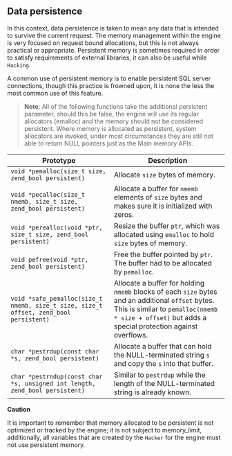 Data persistence
----------------

In this context, data persistence is taken to mean any data that is
intended to survive the current request. The memory management within
the engine is very focused on request bound allocations, but this is not
always practical or appropriate. Persistent memory is sometimes required
in order to satisfy requirements of external libraries, it can also be
useful while `Hacking`.

A common use of persistent memory is to enable persistent SQL server
connections, though this practice is frowned upon, it is none the less
the most common use of this feature.

> **Note**: <span class="simpara"> All of the following functions take
> the additional persistent parameter, should this be false, the engine
> will use its regular allocators (emalloc) and the memory should not be
> considered persistent. Where memory is allocated as persistent, system
> allocators are invoked, under most circumstances they are still not
> able to return NULL pointers just as the Main memory APIs. </span>

| Prototype                                                                             | Description                                                                                                                                                                                               |
|---------------------------------------------------------------------------------------|-----------------------------------------------------------------------------------------------------------------------------------------------------------------------------------------------------------|
| `void *pemalloc(size_t size, zend_bool persistent)`                                   | Allocate `size` bytes of memory.                                                                                                                                                                          |
| `void *pecalloc(size_t nmemb, size_t size, zend_bool persistent)`                     | Allocate a buffer for `nmemb` elements of `size` bytes and makes sure it is initialized with zeros.                                                                                                       |
| `void *perealloc(void *ptr, size_t size, zend_bool persistent)`                       | Resize the buffer `ptr`, which was allocated using `emalloc` to hold `size` bytes of memory.                                                                                                              |
| `void pefree(void *ptr, zend_bool persistent)`                                        | Free the buffer pointed by `ptr`. The buffer had to be allocated by `pemalloc`.                                                                                                                           |
| `void *safe_pemalloc(size_t nmemb, size_t size, size_t offset, zend_bool persistent)` | Allocate a buffer for holding `nmemb` blocks of each `size` bytes and an additional `offset` bytes. This is similar to `pemalloc(nmemb * size + offset)` but adds a special protection against overflows. |
| `char *pestrdup(const char *s, zend_bool persistent)`                                 | Allocate a buffer that can hold the NULL-terminated string `s` and copy the `s` into that buffer.                                                                                                         |
| `char *pestrndup(const char *s, unsigned int length, zend_bool persistent)`           | Similar to `pestrdup` while the length of the NULL-terminated string is already known.                                                                                                                    |

**Caution**

It is important to remember that memory allocated to be persistent is
not optimized or tracked by the engine; it is not subject to
memory\_limit, additionally, all variables that are created by the
`Hacker` for the engine must not use persistent memory.
